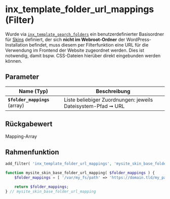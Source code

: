 # inx_template_folder_url_mappings (Filter)

Wurde via [`inx_template_search_folders`](filter-inx-template-search-folders) ein benutzerdefinierter Basisordner für [Skins](skins) definiert, der sich **nicht im Webroot-Ordner** der WordPress-Installation befindet, muss diesem per Filterfunktion eine URL für die Verwendung im Frontend der Website zugeordnet werden. Dies ist notwendig, damit bspw. CSS-Dateien hierüber direkt eingebunden werden können.

## Parameter

| Name (Typ) | Beschreibung |
| ---------- | ------------ |
| **`$folder_mappings`** (array) | Liste beliebiger Zuordnungen: jeweils Dateisystem-Pfad ➞ URL |

## Rückgabewert

Mapping-Array

## Rahmenfunktion

[](_info-snippet-einbindung.md ':include')

```php
add_filter( 'inx_template_folder_url_mappings', 'mysite_skin_base_folder_url_mapping' );

function mysite_skin_base_folder_url_mapping( $folder_mappings ) {
	$folder_mappings = [ '/var/my_fs/path' => 'https://domain.tld/my_path/' ];

	return $folder_mappings;
} // mysite_skin_base_folder_url_mapping
```

[](_backlink.md ':include')